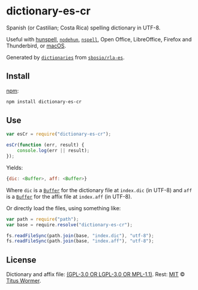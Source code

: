 # dictionary-es-cr

Spanish (or Castilian; Costa Rica) spelling dictionary in UTF-8.

Useful with [hunspell][], [`nodehun`][nodehun], [`nspell`][nspell],
Open Office, LibreOffice, Firefox and Thunderbird, or [macOS][].

Generated by [`dictionaries`][dictionaries] from
[`sbosio/rla-es`][source].

## Install

[npm][]:

```sh
npm install dictionary-es-cr
```

## Use

```js
var esCr = require("dictionary-es-cr");

esCr(function (err, result) {
    console.log(err || result);
});
```

Yields:

```js
{dic: <Buffer>, aff: <Buffer>}
```

Where `dic` is a [`Buffer`][buffer] for the dictionary file at `index.dic` (in
UTF-8) and `aff` is a [`Buffer`][buffer] for the affix file at `index.aff` (in
UTF-8).

Or directly load the files, using something like:

```js
var path = require("path");
var base = require.resolve("dictionary-es-cr");

fs.readFileSync(path.join(base, "index.dic"), "utf-8");
fs.readFileSync(path.join(base, "index.aff"), "utf-8");
```

## License

Dictionary and affix file: [(GPL-3.0 OR LGPL-3.0 OR MPL-1.1)](https://github.com/wooorm/dictionaries/blob/main/dictionaries/es-CR/license).
Rest: [MIT][] © [Titus Wormer][home].

[hunspell]: https://hunspell.github.io
[nodehun]: https://github.com/nathanjsweet/nodehun
[nspell]: https://github.com/wooorm/nspell
[macos]: https://github.com/wooorm/dictionaries#macos
[source]: https://github.com/sbosio/rla-es
[npm]: https://docs.npmjs.com/cli/install
[dictionaries]: https://github.com/wooorm/dictionaries
[mit]: https://github.com/wooorm/dictionaries/blob/main/license
[buffer]: https://nodejs.org/api/buffer.html#buffer_buffer
[home]: https://wooorm.com
